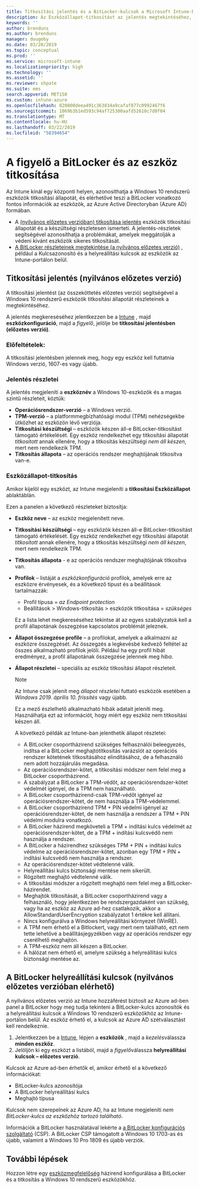 ```yaml
---
title: Titkosítási jelentés és a BitLocker-kulcsok a Microsoft Intune-ban |} A Microsoft Intune-ban
description: Az Eszközállapot-titkosítást az jelentés megtekintéséhez, és hozzáférési a BitLocker helyreállítási kulcsok, a Microsoft Intune-portálon.
keywords: ''
author: brenduns
ms.author: brenduns
manager: dougeby
ms.date: 03/20/2019
ms.topic: conceptual
ms.prod: ''
ms.service: microsoft-intune
ms.localizationpriority: high
ms.technology: ''
ms.assetid: ''
ms.reviewer: shpate
ms.suite: ems
search.appverid: MET150
ms.custom: intune-azure
ms.openlocfilehash: 820800deea491c363834a9cafaf077c0992467f6
ms.sourcegitcommit: 1069b3b1ed593c94af725300aafd52610c7d8f04
ms.translationtype: MT
ms.contentlocale: hu-HU
ms.lasthandoff: 03/22/2019
ms.locfileid: "58394654"
---
```

# <a name="monitor-bitlocker-and-device-encryption"></a>A figyelő a BitLocker és az eszköz titkosítása  
Az Intune kínál egy központi helyen, azonosíthatja a Windows 10 rendszerű eszközök titkosítási állapotát, és elérhetővé teszi a BitLocker vonatkozó fontos információk az eszközök, az Azure Active Directoryban (Azure AD) formában.  

- A [(nyilvános előzetes verzióban) titkosítása jelentés](#encryption-report) eszközök titkosítási állapotát és a készültségi részletesen ismerteti. A jelentés-részletek segítségével azonosíthatja a problémákat, amelyek meggátolják a védeni kívánt eszközök sikeres titkosítását.  
- [A BitLocker részleteinek megtekintése (a nyilvános előzetes verzió)](#bitlocker-recovery-keys) , például a Kulcsazonosító és a helyreállítási kulcsok az eszközök az Intune-portálon belül.  

## <a name="encryption-report-in-public-preview"></a>Titkosítási jelentés (nyilvános előzetes verzió)
A titkosítási jelentést (az összeköttetés előzetes verzió) segítségével a Windows 10 rendszerű eszközök titkosítási állapotát részleteinek a megtekintéséhez.  

A jelentés megkereséséhez jelentkezzen be a [Intune](https://aka.ms/intuneportal) , majd **eszközkonfiguráció**, majd a *figyelő*, jelölje be **titkosítási jelentésben (előzetes verzió)**.  

### <a name="prerequisites"></a>Előfeltételek:
A titkosítási jelentésben jelennek meg, hogy egy eszköz kell futtatnia Windows verzió, 1607-es vagy újabb.  

### <a name="report-details"></a>Jelentés részletei
A jelentés megjeleníti a **eszköznév** a Windows 10-eszközök és a magas szintű részleteit, köztük:  
- **Operációsrendszer-verzió** – a Windows verzió.  
- **TPM-verzió** – a platformmegbízhatósági modul (TPM) nehézségekbe ütközhet az eszközön lévő verziója.  
- **Titkosítási készültségi** – eszközök készen áll-e BitLocker-titkosítást támogató értékelését. Egy eszköz rendelkezhet egy titkosítási állapotát *titkosított* annak ellenére, hogy a titkosítás készültségi *nem áll készen*, mert nem rendelkezik TPM.  
- **Titkosítás állapota** – az operációs rendszer meghajtójának titkosítva van-e.  


### <a name="device-encryption-status"></a>Eszközállapot-titkosítás
Amikor kijelöl egy eszközt, az Intune megjeleníti a **titkosítási Eszközállapot** ablaktáblán.

Ezen a panelen a következő részleteket biztosítja:  
- **Eszköz neve** – az eszköz megjelenített neve.  
- **Titkosítási készültségi** – egy eszközök készen áll-e BitLocker-titkosítást támogató értékelését. Egy eszköz rendelkezhet egy titkosítási állapotát *titkosított* annak ellenére, hogy a titkosítás készültségi *nem áll készen*, mert nem rendelkezik TPM.  
- **Titkosítás állapota** - e az operációs rendszer meghajtójának titkosítva van.  
- **Profilok** – listáját a *eszközkonfiguráció* profilok, amelyek erre az eszközre érvényesek, és a következő típust és a beállítások tartalmazzák:  
    - Profil típusa = *az Endpoint protection*  
    - Beállítások > Windows-titkosítás > eszközök titkosítása = *szükséges*  

  Ez a lista lehet megkereséséhez tekintse át az egyes szabályzatok kell a profil állapotának összegzése kapcsolatos problémát jeleznek.  

- **Állapot összegzése profile** – a profilokat, amelyek a alkalmazni az eszközre összegzését. Az összegzés a legkevésbé kedvező feltétel az összes alkalmazható profilok jelöli. Például ha egy profil hibát eredményez, a profil állapotának összegzése jelennek meg *hiba*.  
- **Állapot részletei** – speciális az eszköz titkosítási állapot részleteit. 
  > [!NOTE]  
  > Az Intune csak jelenít meg *állapot részletei* futtató eszközök esetében a *Windows 2019. április 10. frissítés* vagy újabb.
  
  Ez a mező észlelhető alkalmazható hibák adatait jeleníti meg. Használhatja ezt az információt, hogy miért egy eszköz nem titkosítási készen áll.  

  A következő példák az Intune-ban jelenthetik állapot részletei:  

   - A BitLocker csoportházirend szükséges felhasználói beleegyezés, indítsa el a BitLocker meghajtótitkosítás varázslót az operációs rendszer kötetének titkosításához elindításához, de a felhasználó nem adott hozzájárulás megadása.  
   - Az operációsrendszer-kötet, a titkosítási módszer nem felel meg a BitLocker csoportházirend.  
   - A szabályzat a BitLocker a TPM-védőt, az operációsrendszer-kötet védelmét igényel, de a TPM nem használható.  
   - A BitLocker csoportházirend-csak TPM-védőt igényel az operációsrendszer-kötet, de nem használja a TPM-védelemmel.  
   - A BitLocker csoportházirend TPM + PIN védelmi igényel az operációsrendszer-kötet, de nem használja a rendszer a TPM + PIN védelmi modulra vonatkozó.  
   - A BitLocker házirend megköveteli a TPM + indítási kulcs védelmét az operációsrendszer-kötet, de a TPM + indítási kulcsvédő nem használja a rendszer.  
   - A BitLocker a házirendhez szükséges TPM + PIN + indítási kulcs védelme az operációsrendszer-kötet, azonban egy TPM + PIN + indítási kulcsvédő nem használja a rendszer.  
   - Az operációsrendszer-kötet védtelenné válik.  
   - Helyreállítási kulcs biztonsági mentése nem sikerült.  
   - Rögzített meghajtó védtelenné válik.  
   - A titkosítási módszer a rögzített meghajtó nem felel meg a BitLocker-házirendet.  
   - Meghajtók titkosítását, a BitLocker csoportházirend vagy a felhasználó, hogy jelentkezzen be rendszergazdaként van szükség, vagy ha az eszköz az Azure ad-hez csatlakozik, akkor a AllowStandardUserEncryption szabályzatot 1 értékre kell állítani.  
   - Nincs konfigurálva a Windows helyreállítási környezet (WinRE).  
   - A TPM nem érhető el a Bitlockert, vagy mert nem található, ezt nem tette lehetővé a beállításjegyzékben vagy az operációs rendszer egy cserélhető meghajtón.  
   - A TPM-eszköz nem áll készen a BitLocker.  
   - A hálózat nem érhető el, amelyre szükség a helyreállítási kulcs biztonsági mentése az.  

## <a name="bitlocker-recovery-keys-in-public-preview"></a>A BitLocker helyreállítási kulcsok (nyilvános előzetes verzióban elérhető)
A nyilvános előzetes verzió az Intune hozzáférést biztosít az Azure ad-ben panel a BitLocker hogy meg tudja tekinteni a BitLocker-kulcs azonosítók és a helyreállítási kulcsok a Windows 10 rendszerű eszközökhöz az Intune-portálon belül.  Az eszköz érhető el, a kulcsok az Azure AD szétválasztást kell rendelkeznie. 
1. Jelentkezzen be a [Intune](https://aka.ms/intuneportal), lépjen a **eszközök** , majd a *kezelés*válassza **minden eszköz**.
2. Jelöljön ki egy eszközt a listából, majd a *figyelő*válassza **helyreállítási kulcsok – előzetes verzió**.  
  
Kulcsok az Azure ad-ben érhetők el, amikor érhető el a következő információkat:
- BitLocker-kulcs azonosítója
- A BitLocker helyreállítási kulcs
- Meghajtó típusa  

Kulcsok nem szerepelnek az Azure AD, ha az Intune megjeleníti *nem BitLocker-kulcs az eszközhöz tartozó található*.  

Információk a BitLocker használatával lekérte a [a BitLocker konfigurációs szolgáltató](https://docs.microsoft.com/windows/client-management/mdm/bitlocker-csp) (CSP). A BitLocker CSP támogatott a Windows 10 1703-as és újabb, valamint a Windows 10 Pro 1809 és újabb verziók. 

## <a name="next-steps"></a>További lépések
Hozzon létre egy [eszközmegfelelőség](compliance-policy-create-windows.md#windows-10-and-later-policy-settings) házirend konfigurálása a BitLocker és a titkosítás a Windows 10 rendszerű eszközökhöz.
